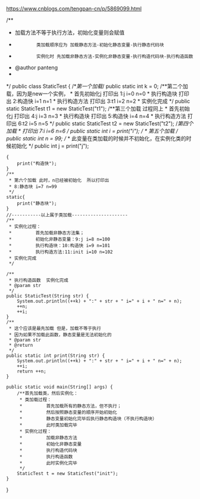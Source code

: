 https://www.cnblogs.com/tengpan-cn/p/5869099.html



/**
 * 加载方法不等于执行方法，初始化变量则会赋值
 *             类加载顺序应为 加载静态方法-初始化静态变量-执行静态代码块
 *             实例化时 先加载非静态方法-实例化非静态变量-执行构造代码块-执行构造函数
 * @author panteng
 *
 */
public class StaticTest {
    /**第一个加载*/
    public static int k = 0;
    /**第二个加载，因为是new一个实例，
     * 首先初始化j 打印出  1:j i=0 n=0
     * 执行构造块     打印出  2:构造快 i=1 n=1
     * 执行构造方法 打印出  3:t1 i=2 n=2
     * 实例化完成
     */
    public static StaticTest t1 = new StaticTest("t1");
    /**第三个加载 过程同上
     * 首先初始化j 打印出  4:j i=3 n=3
     * 执行构造块     打印出  5:构造快 i=4 n=4
     * 执行构造方法 打印出  6:t2 i=5 n=5
     */
    public static StaticTest t2 = new StaticTest("t2");
    /**第四个加载
     * 打印出  7:i i=6 n=6
     */
    public static int i = print("i");
    /**
     * 第五个加载
     */
    public static int n = 99;
    /**
     * 此变量在类加载的时候并不初始化，在实例化类的时候初始化
     */
    public int j = print("j");
    
    {
        print("构造快");
    }
    /**
     * 第六个加载 此时，n已经被初始化  所以打印出
     * 8:静态块 i=7 n=99
     */
    static{
        print("静态块");
    }
    //-----------以上属于类加载---------------------
    /**
     * 实例化过程：
     *         首先加载非静态方法集；
     *         初始化非静态变量：9:j i=8 n=100
     *         执行构造块：10:构造快 i=9 n=101
     *         执行构造方法:11:init i=10 n=102
     * 实例化完成
     */
    
    /**
     * 执行构造函数  实例化完成
     * @param str
     */
    public StaticTest(String str) {
        System.out.println((++k) + ":" + str + " i=" + i + " n=" + n);
        ++n;
        ++i;
    }
    /**
     * 这个应该是最先加载 但是，加载不等于执行
     * 因为如果不加载此函数，静态变量是无法初始化的
     * @param str
     * @return
     */
    public static int print(String str) {
        System.out.println((++k) + ":" + str + " i=" + i + " n=" + n);
        ++i;
        return ++n;
    }
    
    public static void main(String[] args) {
        /**首先加载类，然后实例化：
         * 类加载过程：
         *         首先加载所有的静态方法，但不执行；
         *         然后按照静态变量的顺序开始初始化
         *         静态变量初始化完毕后执行静态构造块（不执行构造块）
         *         此时类加载完毕
         * 实例化过程：
         *         加载非静态方法
         *         初始化非静态变量
         *         执行构造代码块
         *         执行构造函数
         *         此时实例化完毕
         */
        StaticTest t = new StaticTest("init");
    }

}